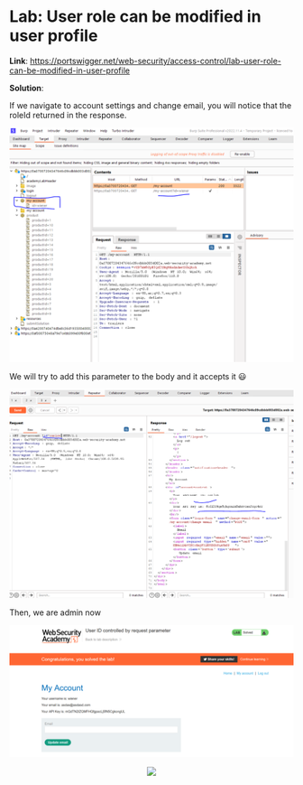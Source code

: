 # Lab: User role can be modified in user profile

**Link**: https://portswigger.net/web-security/access-control/lab-user-role-can-be-modified-in-user-profile

**Solution**:

If we navigate to account settings and change email, you will notice that the roleId returned in the response.

<p align="center" width="100%">
  <img src="image1.png" width="800" hight="500"/>
</p>

We will try to add this parameter to the body and it accepts it 😃

<p align="center" width="100%">
  <img src="image2.png" width="800" hight="500"/>
</p>

Then, we are admin now

<p align="center" width="100%">
  <img src="image3.png" width="800" hight="500"/>
</p>

<p align="center" width="100%">
  <img src="image4.png" width="800" hight="500"/>
</p>
